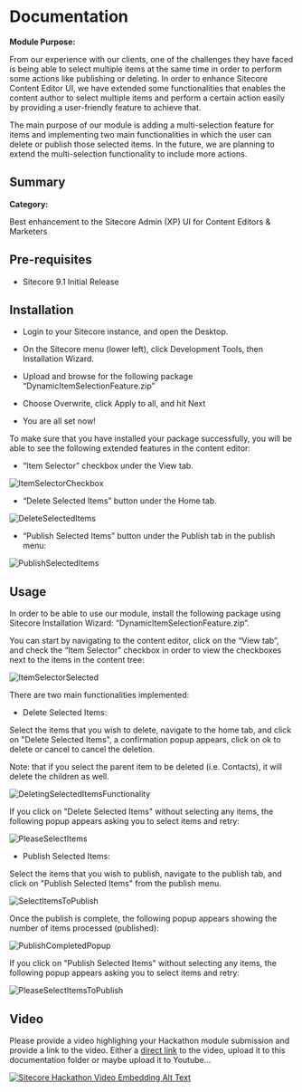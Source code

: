 # Documentation

**Module Purpose:**

From our experience with our clients, one of the challenges they have faced is being able to select multiple items at the same time in order to perform some actions like publishing or deleting.
In order to enhance Sitecore Content Editor UI, we have extended some functionalities that enables the content author to select multiple items and perform a certain action easily by providing a user-friendly feature to achieve that.

The main purpose of our module is adding a multi-selection feature for items and implementing two main functionalities in which the user can delete or publish those selected items.
In the future, we are planning to extend the multi-selection functionality to include more actions.


## Summary

**Category:** 

Best enhancement to the Sitecore Admin (XP) UI for Content Editors & Marketers

## Pre-requisites

- Sitecore 9.1 Initial Release

## Installation

- Login to your Sitecore instance, and open the Desktop. 

- On the Sitecore menu (lower left), click Development Tools, then Installation Wizard.

- Upload and browse for the following package “DynamicItemSelectionFeature.zip”

- Choose Overwrite, click Apply to all, and hit Next

- You are all set now!

To make sure that you have installed your package successfully, you will be able to see the following extended features in the content editor:

- “Item Selector” checkbox under the View tab.

![ItemSelectorCheckbox](images/ItemSelectorCheckbox.png?raw=true "Item Selector Checkbox")

- “Delete Selected Items” button under the Home tab.

![DeleteSelectedItems](images/DeleteSelectedItems.png?raw=true "Delete Selected Items Button")

- “Publish Selected Items” button under the Publish tab in the publish menu:

![PublishSelectedItems](images/PublishSelectedItems.png?raw=true "Publish Selected Items Button")

## Usage

In order to be able to use our module, install the following package using Sitecore Installation Wizard: “DynamicItemSelectionFeature.zip”.

You can start by navigating to the content editor, click on the “View tab”, and check the “Item Selector” checkbox in order to view the checkboxes next to the items in the content tree:

![ItemSelectorSelected](images/ItemSelectorSelected.png?raw=true "Item Selector Selected")

There are two main functionalities implemented:

- Delete Selected Items:

Select the items that you wish to delete, navigate to the home tab, and click on "Delete Selected Items", a confirmation popup appears, click on ok to delete or cancel to cancel the deletion.

Note: that if you select the parent item to be deleted (i.e. Contacts), it will delete the children as well.

![DeletingSelectedItemsFunctionality](images/DeletingSelectedItemsFunctionality.png?raw=true "Deleting Selected Items Functionality")

If you click on "Delete Selected Items" without selecting any items, the following popup appears asking you to select items and retry:

![PleaseSelectItems](images/PleaseSelectItems.png?raw=true "Please Select Items")

- Publish Selected Items:

Select the items that you wish to publish, navigate to the publish tab, and click on "Publish Selected Items" from the publish menu.

![SelectItemsToPublish](images/SelectItemsToPublish.png?raw=true "Select Items To Publish")

Once the publish is complete, the following popup appears showing the number of items processed (published):

![PublishCompletedPopup](images/PublishCompletedPopup.png?raw=true "Publish Completed Popup")

If you click on "Publish Selected Items" without selecting any items, the following popup appears asking you to select items and retry:

![PleaseSelectItemsToPublish](images/PleaseSelectItemsToPublish.png?raw=true "Please Select Items To Publish")

## Video

Please provide a video highlighing your Hackathon module submission and provide a link to the video. Either a [direct link](https://www.youtube.com/watch?v=EpNhxW4pNKk) to the video, upload it to this documentation folder or maybe upload it to Youtube...

[![Sitecore Hackathon Video Embedding Alt Text](https://img.youtube.com/vi/EpNhxW4pNKk/0.jpg)](https://www.youtube.com/watch?v=EpNhxW4pNKk)
